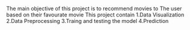 The main objective of this project is to recommend movies to The user based on their favourate movie 
This project contain 
1.Data Visualization 
2.Data Preprocessing 
3.Traing and testing the model 
4.Prediction
